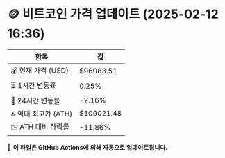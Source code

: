 # 🪙 비트코인 가격 업데이트 (2025-02-12 16:36)

| 항목                | 값 |
|--------------------|----------------|
| 💰 현재 가격 (USD) | $96083.51 |
| ⏳ 1시간 변동률    | 0.25% |
| 📆 24시간 변동률   | -2.16% |
| 🔝 역대 최고가 (ATH) | $109021.48 |
| 📉 ATH 대비 하락률 | -11.86% |

🔄 **이 파일은 GitHub Actions에 의해 자동으로 업데이트됩니다.**
